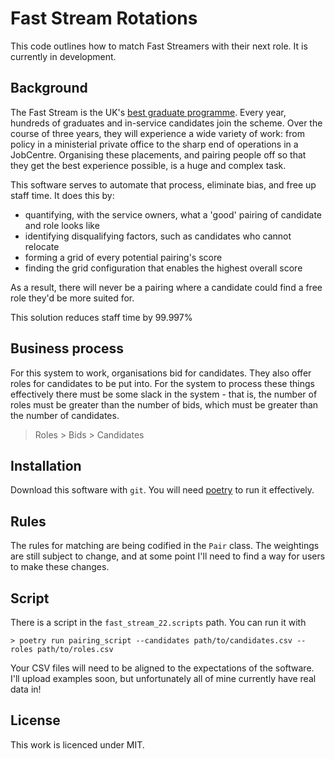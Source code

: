 # Fast Stream Rotations

This code outlines how to match Fast Streamers with their next role. It is currently in development.

## Background
The Fast Stream is the UK's [best graduate programme](https://www.highfliers.co.uk/download/2022/awards/The-Times-Graduate-Recruitment-Awards-2022.pdf).
Every year, hundreds of graduates and in-service candidates join the scheme. Over the course of three years, they
will experience a wide variety of work: from policy in a ministerial private office to the sharp end of operations
in a JobCentre. Organising these placements, and pairing people off so that they get the best experience possible,
is a huge and complex task.

This software serves to automate that process, eliminate bias, and free up staff time. It does this by:

- quantifying, with the service owners, what a 'good' pairing of candidate and role looks like
- identifying disqualifying factors, such as candidates who cannot relocate
- forming a grid of every potential pairing's score
- finding the grid configuration that enables the highest overall score

As a result, there will never be a pairing where a candidate could find a free role they'd be more suited for.

This solution reduces staff time by 99.997%

## Business process
For this system to work, organisations bid for candidates. They also offer roles for candidates to be put into. For
the system to process these things effectively there must be some slack in the system - that is, the number of roles
must be greater than the number of bids, which must be greater than the number of candidates.

> Roles > Bids > Candidates

## Installation
Download this software with `git`. You will need [poetry](https://python-poetry.org/docs/) to run it effectively.

## Rules
The rules for matching are being codified in the `Pair` class. The weightings are still subject to change, and at some
point I'll need to find a way for users to make these changes.

## Script
There is a script in the `fast_stream_22.scripts` path. You can run it with

```commandline
> poetry run pairing_script --candidates path/to/candidates.csv --roles path/to/roles.csv
```
Your CSV files will need to be aligned to the expectations of the software. I'll upload examples soon, but
unfortunately all of mine currently have real data in!

## License
This work is licenced under MIT.
